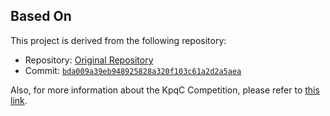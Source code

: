 ## Based On

This project is derived from the following repository:

- Repository: [Original Repository](https://github.com/hmchoe0528/SMAUG-T_public)
- Commit: [`bda009a39eb948925828a320f103c61a2d2a5aea`](https://github.com/hmchoe0528/SMAUG-T_public/commit/bda009a39eb948925828a320f103c61a2d2a5aea)

Also, for more information about the KpqC Competition, please refer to [this link](https://kpqc.or.kr/competition_02.html).

